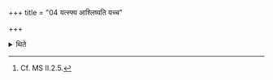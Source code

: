 +++
title = "04 यत्स्फ्य आश्लिष्यति यच्च"

+++

<details><summary>थिते</summary>

4. He offers whatever sticks to the wooden sword and whatever is broken (of the sacrificial bread) to Viṣṇu Śipiviṣṭa[^1]  

[^1]: Cf. MS II.2.5. 
</details>
